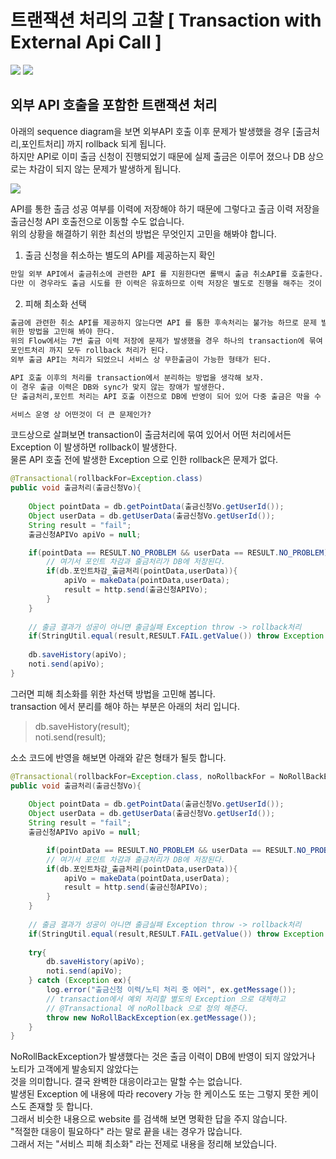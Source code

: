 # 트랜잭션 처리의 고찰 [ Transaction with External Api Call ]
![](https://img.shields.io/badge/Java-1.8%20version-brightgreen) ![](https://img.shields.io/badge/Section-Transation-orange)

## 외부 API 호출을 포함한 트랜잭션 처리
아래의 sequence diagram을 보면 외부API 호출 이후 문제가 발생했을 경우 [출금처리,포인트처리] 까지 rollback 되게 됩니다.  
하지만 API로 이미 출금 신청이 진행되었기 때문에 실제 출금은 이루어 졌으나 DB 상으로는 차감이 되지 않는 문제가 발생하게 됩니다. 

[![](https://mermaid.ink/img/pako:eNplksFOwkAQhl9lslfhBXowkeDBm9F462VpB22k27psD4aQkEiM0RgPxqgJmHrAeMAEAZGDT9Qu7-As1IJw29n_m_lndrbBnMBFZrE6nkUoHCx7_Fhy3xYAPFKBiPwKynnkqEDCUX0RhVwqz_FCLhTs7O-tX5VL6zf6eZpOWhlqqhS3t7coBAtmd33dnc6up6AnnWR6Bfom1sMPA5ZLUCQQNsDhU_rWh_R2oLvj2UUL9Pd7et-FzRzdiXVMevyQjsYZZihSCSLWylwXJQu5xyJeovkAy4y8zaW26pwN0_5MRl-gH_uEwAGqSAqTU5HITyGUQaWGfmYDJnulJ6Dp0rhH3bf0S89AKNxV9p-TCJSXi6QW5-9MejIcJKMfqtLWl6-swHyUPvdc2nrD8DZTJ-ijzSw6uljlUU3ZzBZNQqPQ5Qp3XY-Wz6wqr9WxwMzHODwXDrOUjPAPyn5ORjV_Ab7nAiU)](https://mermaid.live/edit#pako:eNplksFOwkAQhl9lslfhBXowkeDBm9F462VpB22k27psD4aQkEiM0RgPxqgJmHrAeMAEAZGDT9Qu7-As1IJw29n_m_lndrbBnMBFZrE6nkUoHCx7_Fhy3xYAPFKBiPwKynnkqEDCUX0RhVwqz_FCLhTs7O-tX5VL6zf6eZpOWhlqqhS3t7coBAtmd33dnc6up6AnnWR6Bfom1sMPA5ZLUCQQNsDhU_rWh_R2oLvj2UUL9Pd7et-FzRzdiXVMevyQjsYZZihSCSLWylwXJQu5xyJeovkAy4y8zaW26pwN0_5MRl-gH_uEwAGqSAqTU5HITyGUQaWGfmYDJnulJ6Dp0rhH3bf0S89AKNxV9p-TCJSXi6QW5-9MejIcJKMfqtLWl6-swHyUPvdc2nrD8DZTJ-ijzSw6uljlUU3ZzBZNQqPQ5Qp3XY-Wz6wqr9WxwMzHODwXDrOUjPAPyn5ORjV_Ab7nAiU)

API를 통한 출금 성공 여부를 이력에 저장해야 하기 때문에 그렇다고 출금 이력 저장을 출금신청 API 호출전으로 이동할 수도 없습니다.  
위의 상황을 해결하기 위한 최선의 방법은 무엇인지 고민을 해봐야 합니다.  

1. 출금 신청을 취소하는 별도의 API를 제공하는지 확인
```html
만일 외부 API에서 출금취소에 관련한 API 를 지원한다면 롤백시 출금 취소API를 호출한다.
다만 이 경우라도 출금 시도를 한 이력은 유효하므로 이력 저장은 별도로 진행을 해주는 것이 좋을 듯 하다.
```

2. 피해 최소화 선택
```html
출금에 관련한 취소 API를 제공하지 않는다면 API 를 통한 후속처리는 불가능 하므로 문제 발생 시 서비스 피해 최소화를 
위한 방법을 고민해 봐야 한다.  
위의 Flow에서는 7번 출금 이력 저장에 문제가 발생했을 경우 하나의 transaction에 묶여 있는 4번 출금처리와 
포인트처리 까지 모두 rollback 처리가 된다.
외부 출금 API는 처리가 되었으니 서비스 상 무한출금이 가능한 형태가 된다.

API 호출 이후의 처리를 transaction에서 분리하는 방법을 생각해 보자.
이 경우 출금 이력은 DB와 sync가 맞지 않는 장애가 발생한다.
단 출금처리,포인트 처리는 API 호출 이전으로 DB에 반영이 되어 있어 다중 출금은 막을 수 있다.

서비스 운영 상 어떤것이 더 큰 문제인가?
```

코드상으로 살펴보면 transaction이 출금처리에 묶여 있어서 어떤 처리에서든 Exception 이 발생하면 rollback이 발생한다.  
물론 API 호출 전에 발생한 Exception 으로 인한 rollback은 문제가 없다.
```java
@Transactional(rollbackFor=Exception.class)
public void 출금처리(출금신청Vo){
    
    Object pointData = db.getPointData(출금신청Vo.getUserId());
    Object userData = db.getUserData(출금신청Vo.getUserId());
    String result = "fail";
    출금신청APIVo apiVo = null;

    if(pointData == RESULT.NO_PROBLEM && userData == RESULT.NO_PROBLEM){
        // 여기서 포인트 차감과 출금처리가 DB에 저장된다.
        if(db.포인트차감_출금처리(pointData,userData)){
            apiVo = makeData(pointData,userData);
            result = http.send(출금신청APIVo);
        }
    }
    
    // 출금 결과가 성공이 아니면 출금실패 Exception throw -> rollback처리
    if(StringUtil.equal(result,RESULT.FAIL.getValue()) throw Exception
    
    db.saveHistory(apiVo);
    noti.send(apiVo);
}
```
그러면 피해 최소화를 위한 차선택 방법을 고민해 봅니다.  
transaction 에서 분리를 해야 하는 부분은 아래의 처리 입니다.  
>db.saveHistory(result);  
>noti.send(result);  

소소 코드에 반영을 해보면 아래와 같은 형태가 될듯 합니다.

```java
@Transactional(rollbackFor=Exception.class, noRollbackFor = NoRollBackException.class)
public void 출금처리(출금신청Vo){
    
    Object pointData = db.getPointData(출금신청Vo.getUserId());
    Object userData = db.getUserData(출금신청Vo.getUserId());
    String result = "fail";
    출금신청APIVo apiVo = null;

        if(pointData == RESULT.NO_PROBLEM && userData == RESULT.NO_PROBLEM){
        // 여기서 포인트 차감과 출금처리가 DB에 저장된다.
        if(db.포인트차감_출금처리(pointData,userData)){
            apiVo = makeData(pointData,userData);
            result = http.send(출금신청APIVo);
        }
    }
    
    // 출금 결과가 성공이 아니면 출금실패 Exception throw -> rollback처리
    if(StringUtil.equal(result,RESULT.FAIL.getValue()) throw Exception
        
    try{
        db.saveHistory(apiVo);
        noti.send(apiVo);
    } catch (Exception ex){
        log.error("출금신청 이력/노티 처리 중 에러", ex.getMessage());
        // transaction에서 예외 처리할 별도의 Exception 으로 대체하고 
        // @Transactional 에 noRollback 으로 정의 해준다.
        throw new NoRollBackException(ex.getMessage());
    }
}
```

NoRollBackException가 발생했다는 것은 출금 이력이 DB에 반영이 되지 않았거나 노티가 고객에게 발송되지 않았다는  
것을 의미합니다. 결국 완벽한 대응이라고는 말할 수는 없습니다.  
발생된 Exception 에 내용에 따라 recovery 가능 한 케이스도 또는 그렇지 못한 케이스도 존재할 듯 합니다.  
그래서 비슷한 내용으로 website 를 검색해 보면 명확한 답을 주지 않습니다.  
"적절한 대응이 필요하다" 라는 말로 끝을 내는 경우가 많습니다.  
그래서 저는 "서비스 피해 최소화" 라는 전제로 내용을 정리해 보았습니다. 
